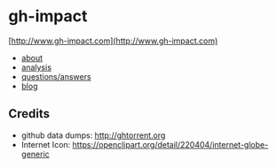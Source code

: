 # gh-impact

[http://www.gh-impact.com](http://www.gh-impact.com)

- [about](http://www.gh-impact.com/about/)
- [analysis](http://www.gh-impact.com/analysis/)
- [questions/answers](http://www.gh-impact.com/answers/)
- [blog](http://www.gh-impact.com/blog/)

## Credits

- github data dumps: http://ghtorrent.org
- Internet Icon: https://openclipart.org/detail/220404/internet-globe-generic
